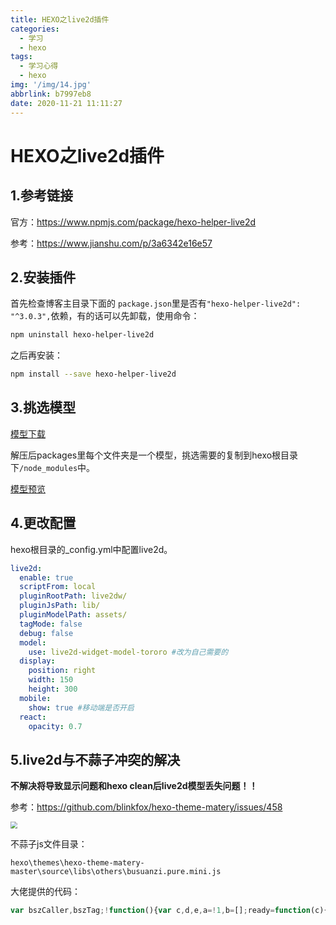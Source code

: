 ```yaml
---
title: HEXO之live2d插件
categories:
  - 学习
  - hexo
tags:
  - 学习心得
  - hexo
img: '/img/14.jpg'
abbrlink: b7997eb8
date: 2020-11-21 11:11:27
---
```


# HEXO之live2d插件

## 1.参考链接

官方：https://www.npmjs.com/package/hexo-helper-live2d

参考：https://www.jianshu.com/p/3a6342e16e57

## 2.安装插件

首先检查博客主目录下面的  `package.json`里是否有`"hexo-helper-live2d": "^3.0.3",`依赖，有的话可以先卸载，使用命令：

```bash
npm uninstall hexo-helper-live2d
```

之后再安装：

```bash
npm install --save hexo-helper-live2d
```

## 3.挑选模型

[模型下载](https://gaattc.lanzoui.com/i3lrbilvkej)

解压后packages里每个文件夹是一个模型，挑选需要的复制到hexo根目录下`/node_modules`中。

[模型预览](https://blog.csdn.net/wang_123_zy/article/details/87181892)

## 4.更改配置

hexo根目录的_config.yml中配置live2d。

```yml
live2d:
  enable: true
  scriptFrom: local
  pluginRootPath: live2dw/
  pluginJsPath: lib/
  pluginModelPath: assets/
  tagMode: false
  debug: false
  model:
    use: live2d-widget-model-tororo #改为自己需要的
  display:
    position: right
    width: 150
    height: 300
  mobile:
    show: true #移动端是否开启
  react:
    opacity: 0.7
```

## 5.live2d与不蒜子冲突的解决

**不解决将导致显示问题和hexo clean后live2d模型丢失问题！！**

参考：https://github.com/blinkfox/hexo-theme-matery/issues/458

<left><img src="/img/Snipaste_2020-11-17_19-03-50.jpg" style="zoom:67%;" />

不蒜子js文件目录：

```
hexo\themes\hexo-theme-matery-master\source\libs\others\busuanzi.pure.mini.js
```

大佬提供的代码：

```javascript
var bszCaller,bszTag;!function(){var c,d,e,a=!1,b=[];ready=function(c){return a||"interactive"===document.readyState||"complete"===document.readyState?c.call(document):b.push(function(){return c.call(this)}),this},d=function(){for(var a=0,c=b.length;c>a;a++)b[a].apply(document);b=[]},e=function(){a||(a=!0,d.call(window),document.removeEventListener?document.removeEventListener("DOMContentLoaded",e,!1):document.attachEvent&&(document.detachEvent("onreadystatechange",e),window==window.top&&(clearInterval(c),c=null)))},document.addEventListener?document.addEventListener("DOMContentLoaded",e,!1):document.attachEvent&&(document.attachEvent("onreadystatechange",function(){/loaded|complete/.test(document.readyState)&&e()}),window==window.top&&(c=setInterval(function(){try{a||document.documentElement.doScroll("left")}catch(b){return}e()},5)))}(),bszCaller={fetch:function(a,b){var c="BusuanziCallback_"+Math.floor(1099511627776*Math.random());window[c]=this.evalCall(b),a=a.replace("=BusuanziCallback","="+c),scriptTag=document.createElement("SCRIPT"),scriptTag.type="text/javascript",scriptTag.defer=!0,scriptTag.src=a,document.getElementsByTagName("HEAD")[0].appendChild(scriptTag)},evalCall:function(a){return function(b){ready(function(){try{a(b),scriptTag.parentElement.removeChild(scriptTag)}catch(c){bszTag.hides()}})}}},bszCaller.fetch("//busuanzi.ibruce.info/busuanzi?jsonpCallback=BusuanziCallback",function(a){bszTag.texts(a),bszTag.shows()}),bszTag={bszs:["site_pv","page_pv","site_uv"],texts:function(a){this.bszs.map(function(b){var c=document.getElementById("busuanzi_value_"+b);c&&(c.innerHTML=a[b])})},hides:function(){this.bszs.map(function(a){var b=document.getElementById("busuanzi_container_"+a);b&&(b.style.display="")})},shows:function(){this.bszs.map(function(a){var b=document.getElementById("busuanzi_container_"+a);b&&(b.style.display="inline")})}};
```

